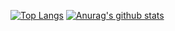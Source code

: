 [![Top Langs](https://github-readme-stats.vercel.app/api/top-langs/?username=flopana&theme=cobalt)](https://github.com/anuraghazra/github-readme-stats)
[![Anurag's github stats](https://github-readme-stats.vercel.app/api?username=flopana&theme=cobalt)](https://github.com/anuraghazra/github-readme-stats)
